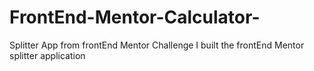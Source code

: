 # FrontEnd-Mentor-Calculator-
Splitter App from frontEnd Mentor Challenge 
I built the frontEnd Mentor splitter application 
